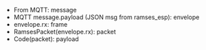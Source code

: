 * From MQTT: message
* MQTT message.payload (JSON msg from ramses_esp): envelope
* envelope.rx: frame
* RamsesPacket(envelope.rx): packet
* Code(packet): payload
